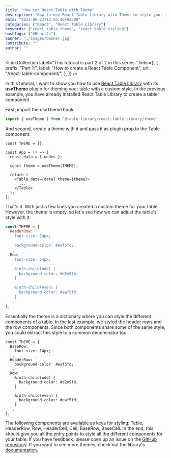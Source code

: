 ```yaml
---
title: "How to: React Table with Theme"
description: "How to use React Table Library with Theme to style your table ..."
date: "2021-06-22T13:56:46+02:00"
categories: ["React", "React Table Library"]
keywords: ["react table theme", "react table styling"]
hashtags: ["#ReactJs"]
banner: "./images/banner.jpg"
contribute: ""
author: ""
---
```


<Sponsorship />

<LinkCollection
  label="This tutorial is part 2 of 2 in this series."
  links={[
    {
      prefix: "Part 1:",
      label: "How to create a React Table Component",
      url: "/react-table-component/",
    },
  ]}
/>

In this tutorial, I want to show you how to use [React Table Library](https://react-table-library.com) with its **useTheme** plugin for theming your table with a custom style. In the previous example, you have already installed React Table Library to create a table component.

First, import the useTheme hook:

```javascript
import { useTheme } from '@table-library/react-table-library/theme';
```

And second, create a theme with it and pass it as plugin prop to the Table component:

```javascript{1,6,9}
const THEME = {};

const App = () => {
  const data = { nodes };

  const theme = useTheme(THEME);

  return (
    <Table data={data} theme={theme}>
      ...
    </Table>
  );
};
```

That's it. With just a few lines you created a custom theme for your table. However, the theme is empty, so let's see how we can adjust the table's style with it:

```javascript
const THEME = {
  HeaderRow: `
    font-size: 14px;

    background-color: #eaf5fd;
  `,
  Row: `
    font-size: 14px;

    &:nth-child(odd) {
      background-color: #d2e9fb;
    }

    &:nth-child(even) {
      background-color: #eaf5fd;
    }
  `,
};
```

Essentially the theme is a dictionary where you can style the different components of a table. In the last example, we styled the header rows and the row components. Since both components share some of the same style, you could extract this style to a common denominator too:

```javascript{2-4}
const THEME = {
  BaseRow: `
    font-size: 14px;
  `,
  HeaderRow: `
    background-color: #eaf5fd;
  `,
  Row: `
    &:nth-child(odd) {
      background-color: #d2e9fb;
    }

    &:nth-child(even) {
      background-color: #eaf5fd;
    }
  `,
};
```

The following components are available as keys for styling: Table, HeaderRow, Row, HeaderCell, Cell, BaseRow, BaseCell. In the end, this should give you all the entry points to style all the different components for your table. If you have feedback, please open up an issue on the [GitHub repository](https://github.com/table-library/react-table-library). If you want to see more themes, check out the library's [documentation](https://react-table-library.com).